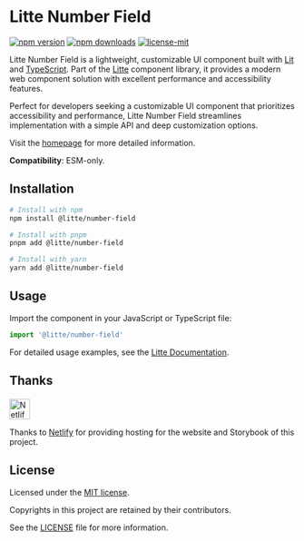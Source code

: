 # Litte Number Field

[![npm version](https://img.shields.io/npm/v/@litte/number-field)](https://www.npmjs.com/package/@litte/number-field)
[![npm downloads](https://img.shields.io/npm/dm/@litte/number-field)](https://www.npmjs.com/package/@litte/number-field)
[![license-mit](https://img.shields.io/badge/License-MIT-greens.svg)][license-mit]

Litte Number Field is a lightweight, customizable UI component built with [Lit][lit]
and [TypeScript][typescript]. Part of the [Litte][litte-homepage] component library,
it provides a modern web component solution with excellent performance and
accessibility features.

Perfect for developers seeking a customizable UI component that prioritizes accessibility and performance,
Litte Number Field streamlines implementation with a simple API and deep customization options.

Visit the [homepage][litte-homepage] for more detailed information.

**Compatibility**: ESM-only.

## Installation

```sh
# Install with npm
npm install @litte/number-field

# Install with pnpm
pnpm add @litte/number-field

# Install with yarn
yarn add @litte/number-field
```

## Usage

Import the component in your JavaScript or TypeScript file:

```ts
import '@litte/number-field'
```

For detailed usage examples, see the [Litte Documentation](https://litte.dev/docs).

## Thanks

<p align="left" style="margin-top: 20px;">
  <a href="https://www.netlify.com/?utm_source=litte&utm_medium=npmjs&utm_campaign=README" style="margin-right: 12px;">
    <img src="https://www.netlify.com/img/global/badges/netlify-color-accent.svg" alt="Netlify" height="36px" />
  </a>
</p>

Thanks to [Netlify](https://www.netlify.com/) for providing hosting for the website and Storybook of this project.

## License

Licensed under the [MIT license][license-mit].

Copyrights in this project are retained by their contributors.

See the [LICENSE][license-mit] file for more information.

[litte-homepage]: https://litte.dev
[license-mit]: https://github.com/riipandi/litte/blob/main/LICENSE
[typescript]: https://www.typescriptlang.org
[lit]: https://lit.dev
